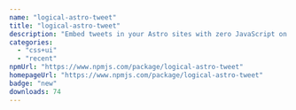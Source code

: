 ```yaml
---
name: "logical-astro-tweet"
title: "logical-astro-tweet"
description: "Embed tweets in your Astro sites with zero JavaScript on the client side. This is a (slightly opinionated) port of the fantastic react-tweet library. Huge thanks to Vercel and all the contributors of react-tweet."
categories:
  - "css+ui"
  - "recent"
npmUrl: "https://www.npmjs.com/package/logical-astro-tweet"
homepageUrl: "https://www.npmjs.com/package/logical-astro-tweet"
badge: "new"
downloads: 74
---
```

